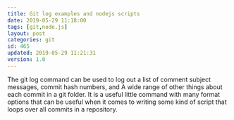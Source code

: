 ```yaml
---
title: Git log examples and nodejs scripts
date: 2019-05-29 11:18:00
tags: [git,node.js]
layout: post
categories: git
id: 465
updated: 2019-05-29 11:21:31
version: 1.0
---
```


The git log command can be used to log out a list of comment subject messages, commit hash numbers, and A wide range of other things about each commit in a git folder. It is a useful little command with many format options that can be useful when it comes to writing some kind of script that loops over all commits in a repository.

<!-- more -->
